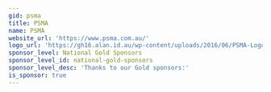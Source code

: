 ```yaml
---
gid: psma
title: PSMA
name: PSMA
website_url: 'https://www.psma.com.au/'
logo_url: 'https://gh16.alan.id.au/wp-content/uploads/2016/06/PSMA-Logo-400x4001.jpg'
sponsor_level: National Gold Sponsors
sponsor_level_id: national-gold-sponsors
sponsor_level_desc: 'Thanks to our Gold sponsors:'
is_sponsor: true
---
```

